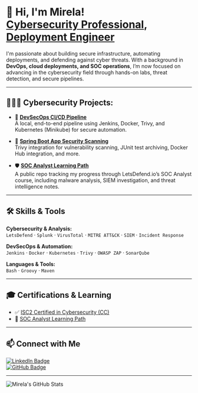 # 👋 Hi, I'm Mirela! <br/><a href="https://github.com/schoonbm">Cybersecurity Professional</a>, <a href="https://www.linkedin.com/in/mirela-schoonbeck/">Deployment Engineer</a></h1>
I'm passionate about building secure infrastructure, automating deployments, and defending against cyber threats. With a background in **DevOps, cloud deployments, and SOC operations**, I’m now focused on advancing in the cybersecurity field through hands-on labs, threat detection, and secure pipelines.

---
<h2> 👩🏻‍💻 Cybersecurity Projects:</h2>

- 🔐 [**DevSecOps CI/CD Pipeline**](https://github.com/schoonbm/devsecops-ci-cd-pipeline)  
  A local, end-to-end pipeline using Jenkins, Docker, Trivy, and Kubernetes (Minikube) for secure automation.
  
- 🧪 [**Spring Boot App Security Scanning**](https://github.com/schoonbm/devsecops-ci-cd-pipeline)  
  Trivy integration for vulnerability scanning, JUnit test archiving, Docker Hub integration, and more.

- 🛡️ [**SOC Analyst Learning Path**](https://github.com/schoonbm/soc-analyst-learning-path)  
  A public repo tracking my progress through LetsDefend.io’s SOC Analyst course, including malware analysis, SIEM investigation, and threat intelligence notes.

---

## 🛠️ Skills & Tools

**Cybersecurity & Analysis:**  
`LetsDefend` · `Splunk` · `VirusTotal` · `MITRE ATT&CK` · `SIEM` · `Incident Response`

**DevSecOps & Automation:**  
`Jenkins` · `Docker` · `Kubernetes` · `Trivy` · `OWASP ZAP` · `SonarQube`

**Languages & Tools:**  
`Bash` · `Groovy` · `Maven` 

---

## 🎓 Certifications & Learning

- ✅ [ISC2 Certified in Cybersecurity (CC)](https://www.credly.com/badges/76668606-219b-4fe4-9d36-c1b7d796ab72/public_url)
- 🔄 [SOC Analyst Learning Path](https://app.letsdefend.io/user/msschoonbeck)

---

## 📫 Connect with Me

<p align="left">
  <a href="https://www.linkedin.com/in/mirela-schoonbeck/" target="_blank">
    <img src="https://img.shields.io/badge/LinkedIn-Mirela%20Schoonbeck-0077B5?style=for-the-badge&logo=linkedin&logoColor=white" alt="LinkedIn Badge"/>
  </a>
  <br/>
  <a href="https://github.com/schoonbm" target="_blank">
    <img src="https://img.shields.io/badge/GitHub-schoonbm-181717?style=for-the-badge&logo=github&logoColor=white" alt="GitHub Badge"/>
  </a>
</p>

---

![Mirela's GitHub Stats](https://github-readme-stats.vercel.app/api?username=schoonbm&show_icons=true&theme=tokyonight)
